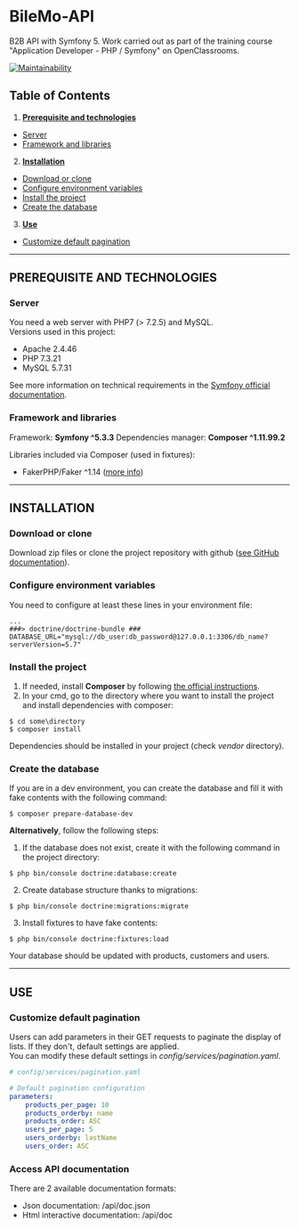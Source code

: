 # BileMo-API

B2B API with Symfony 5. Work carried out as part of the training course "Application Developer - PHP / Symfony" on OpenClassrooms.

[![Maintainability](https://api.codeclimate.com/v1/badges/6e8952d5bd92eeb55267/maintainability)](https://codeclimate.com/github/ElodieBichet/BileMo-API/maintainability)

## Table of Contents
1.  __[Prerequisite and technologies](#prerequisite-and-technologies)__
  * [Server](#server)
  * [Framework and libraries](#framework-and-libraries)
2.  __[Installation](#installation)__
  * [Download or clone](#download-or-clone)
  * [Configure environment variables](#configure-environment-variables)
  * [Install the project](#install-the-project)
  * [Create the database](#create-the-database)
3.  __[Use](#use)__
  * [Customize default pagination](#customize-default-pagination)

---
## PREREQUISITE AND TECHNOLOGIES

### __Server__
You need a web server with PHP7 (> 7.2.5) and MySQL.  
Versions used in this project:
* Apache 2.4.46
* PHP 7.3.21
* MySQL 5.7.31

See more information on technical requirements in the [Symfony official documentation](https://symfony.com/doc/5.2/setup.html#technical-requirements).

### __Framework and libraries__
Framework: __Symfony ^5.3.3__
Dependencies manager: __Composer ^1.11.99.2__  

Libraries included via Composer (used in fixtures):
* FakerPHP/Faker ^1.14 ([more info](https://fakerphp.github.io/))

---
## INSTALLATION

### __Download or clone__
Download zip files or clone the project repository with github ([see GitHub documentation](https://docs.github.com/en/github/creating-cloning-and-archiving-repositories/cloning-a-repository)).

### __Configure environment variables__
You need to configure at least these lines in your environment file:
```env
...
###> doctrine/doctrine-bundle ###
DATABASE_URL="mysql://db_user:db_password@127.0.0.1:3306/db_name?serverVersion=5.7"
```

### __Install the project__
1.  If needed, install __Composer__ by following [the official instructions](https://getcomposer.org/download/).
2.  In your cmd, go to the directory where you want to install the project and install dependencies with composer:
```
$ cd some\directory
$ composer install
```
Dependencies should be installed in your project (check _vendor_ directory).

### __Create the database__
If you are in a dev environment, you can create the database and fill it with fake contents with the following command:
```
$ composer prepare-database-dev
```

__Alternatively__, follow the following steps:
1. If the database does not exist, create it with the following command in the project directory:
```
$ php bin/console doctrine:database:create
```
2. Create database structure thanks to migrations:
```
$ php bin/console doctrine:migrations:migrate
```
3. Install fixtures to have fake contents:
```
$ php bin/console doctrine:fixtures:load
```
Your database should be updated with products, customers and users.

---
## USE

### __Customize default pagination__
Users can add parameters in their GET requests to paginate the display of lists. If they don't, default settings are applied.  
You can modify these default settings in _config/services/pagination.yaml_.

```yaml
# config/services/pagination.yaml

# Default pagination configuration
parameters:
    products_per_page: 10
    products_orderby: name
    products_order: ASC
    users_per_page: 5
    users_orderby: lastName
    users_order: ASC
```

### __Access API documentation__
There are 2 available documentation formats:  
- Json documentation: /api/doc.json
- Html interactive documentation: /api/doc